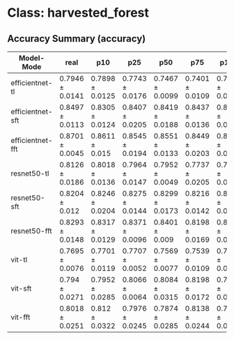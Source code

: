 # Class: harvested_forest


## Accuracy Summary (accuracy)


| Model-Mode | real | p10 | p25 | p50 | p75 | p100 | p125 | p150 |
|---|---|---|---|---|---|---|---|---|
| efficientnet-tl | 0.7946 ± 0.0141 | 0.7898 ± 0.0125 | 0.7743 ± 0.0176 | 0.7467 ± 0.0099 | 0.7401 ± 0.0109 | 0.7084 ± 0.0228 | 0.7305 ± 0.0127 | 0.7156 ± 0.0177 |
| efficientnet-sft | 0.8497 ± 0.0113 | 0.8305 ± 0.0124 | 0.8407 ± 0.0205 | 0.8419 ± 0.0188 | 0.8437 ± 0.0136 | 0.8329 ± 0.0083 | 0.8281 ± 0.0211 | 0.8503 ± 0.0224 |
| efficientnet-fft | 0.8701 ± 0.0045 | 0.8611 ± 0.015 | 0.8545 ± 0.0194 | 0.8551 ± 0.0133 | 0.8449 ± 0.0203 | 0.8575 ± 0.0183 | 0.8383 ± 0.0038 | 0.8473 ± 0.012 |
| resnet50-tl | 0.8126 ± 0.0186 | 0.8018 ± 0.0136 | 0.7964 ± 0.0147 | 0.7952 ± 0.0049 | 0.7737 ± 0.0205 | 0.7725 ± 0.0324 | 0.779 ± 0.0265 | 0.7964 ± 0.0167 |
| resnet50-sft | 0.8204 ± 0.012 | 0.8246 ± 0.0204 | 0.8275 ± 0.0144 | 0.8299 ± 0.0173 | 0.8216 ± 0.0142 | 0.8246 ± 0.0226 | 0.806 ± 0.0154 | 0.8126 ± 0.0141 |
| resnet50-fft | 0.8293 ± 0.0148 | 0.8317 ± 0.0129 | 0.8371 ± 0.0096 | 0.8401 ± 0.009 | 0.8198 ± 0.0169 | 0.8353 ± 0.0091 | 0.8335 ± 0.0096 | 0.8329 ± 0.0161 |
| vit-tl | 0.7695 ± 0.0076 | 0.7701 ± 0.0119 | 0.7707 ± 0.0052 | 0.7569 ± 0.0077 | 0.7539 ± 0.0109 | 0.7575 ± 0.0066 | 0.7497 ± 0.0077 | 0.7545 ± 0.0185 |
| vit-sft | 0.794 ± 0.0271 | 0.7952 ± 0.0285 | 0.8066 ± 0.0064 | 0.8084 ± 0.0315 | 0.8198 ± 0.0172 | 0.7898 ± 0.0291 | 0.7605 ± 0.0287 | 0.8126 ± 0.0277 |
| vit-fft | 0.8018 ± 0.0251 | 0.812 ± 0.0322 | 0.7976 ± 0.0245 | 0.7874 ± 0.0285 | 0.8138 ± 0.0244 | 0.7593 ± 0.0384 | 0.7868 ± 0.0099 | 0.7838 ± 0.038 |